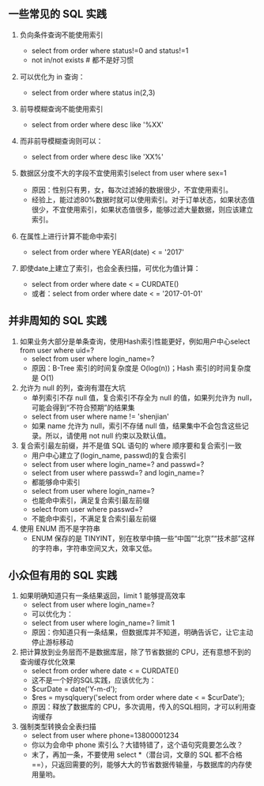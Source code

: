 ## 一些常见的 SQL 实践
1. 负向条件查询不能使用索引
    - select from order where status!=0 and status!=1
    - not in/not exists # 都不是好习惯
2. 可以优化为 in 查询：
    - select from order where status in(2,3)

3. 前导模糊查询不能使用索引
    - select from order where desc like '%XX'
4. 而非前导模糊查询则可以：
    - select from order where desc like 'XX%'
5. 数据区分度不大的字段不宜使用索引select from user where sex=1
    - 原因：性别只有男，女，每次过滤掉的数据很少，不宜使用索引。
    - 经验上，能过滤80%数据时就可以使用索引。对于订单状态，如果状态值很少，不宜使用索引，如果状态值很多，能够过滤大量数据，则应该建立索引。
6. 在属性上进行计算不能命中索引
    - select from order where YEAR(date) < = '2017'
7. 即使date上建立了索引，也会全表扫描，可优化为值计算：
    - select from order where date < = CURDATE()
    - 或者：select from order where date < = '2017-01-01'
## 并非周知的 SQL 实践
1. 如果业务大部分是单条查询，使用Hash索引性能更好，例如用户中心select from user where uid=?
    - select from user where login_name=?
    - 原因：B-Tree 索引的时间复杂度是 O(log(n))；Hash 索引的时间复杂度是 O(1)
2. 允许为 null 的列，查询有潜在大坑
    - 单列索引不存 null 值，复合索引不存全为 null 的值，如果列允许为 null，可能会得到“不符合预期”的结果集
    - select from user where name != 'shenjian'
    - 如果 name 允许为 null，索引不存储 null 值，结果集中不会包含这些记录。所以，请使用 not null 约束以及默认值。
3. 复合索引最左前缀，并不是值 SQL 语句的 where 顺序要和复合索引一致
    - 用户中心建立了(login_name, passwd)的复合索引
    - select from user where login_name=? and passwd=?
    - select from user where passwd=? and login_name=?
    - 都能够命中索引
    - select from user where login_name=?
    - 也能命中索引，满足复合索引最左前缀
    - select from user where passwd=?
    - 不能命中索引，不满足复合索引最左前缀
4. 使用 ENUM 而不是字符串
    - ENUM 保存的是 TINYINT，别在枚举中搞一些“中国”“北京”“技术部”这样的字符串，字符串空间又大，效率又低。
## 小众但有用的 SQL 实践
1. 如果明确知道只有一条结果返回，limit 1 能够提高效率
    - select from user where login_name=?
    - 可以优化为：
    - select from user where login_name=? limit 1
    - 原因：你知道只有一条结果，但数据库并不知道，明确告诉它，让它主动停止游标移动
2. 把计算放到业务层而不是数据库层，除了节省数据的 CPU，还有意想不到的查询缓存优化效果
    - select from order where date < = CURDATE()
    - 这不是一个好的SQL实践，应该优化为：
    - $curDate = date('Y-m-d');
    - $res = mysqlquery('select from order where date < = $curDate');
    - 原因：释放了数据库的 CPU，多次调用，传入的SQL相同，才可以利用查询缓存
3. 强制类型转换会全表扫描
    - select from user where phone=13800001234
    - 你以为会命中 phone 索引么？大错特错了，这个语句究竟要怎么改？
    - 末了，再加一条，不要使用 select *（潜台词，文章的 SQL 都不合格 ==），只返回需要的列，能够大大的节省数据传输量，与数据库的内存使用量哟。

